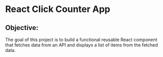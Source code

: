 # React Click Counter App

## Objective:

The goal of this project is to build a functional reusable React component that fetches data from an API and displays a list of items from the fetched data.

